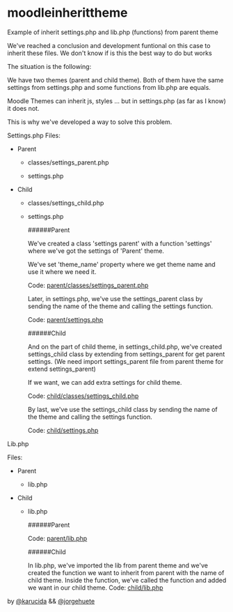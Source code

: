 # moodleinherittheme
Example of inherit settings.php and lib.php (functions) from parent theme

We've reached a conclusion and development funtional
on this case to inherit these files. 
We don't know if is this the best way to do but works

The situation is the following:

We have two themes (parent and child theme). Both of them have the same settings from settings.php and some functions from lib.php are equals.

Moodle Themes can inherit js, styles ... but in settings.php (as far as I know) it does not.

This is why we've developed a way to solve this problem. 

Settings.php
Files: 

- Parent
  - classes/settings_parent.php

  - settings.php

- Child
  - classes/settings_child.php

  - settings.php


    ######Parent
    
      We've created a class 'settings parent' with a function 'settings' where we've got the settings of 'Parent' theme. 

      We've set 'theme_name' property where we get theme name and use it where we need it.

      Code: [parent/classes/settings_parent.php](https://github.com/Karucida/moodleinherittheme/blob/master/moodle/theme/parent/classes/settings_parent.php)



      Later, in settings.php, we've use the settings_parent class by sending the name of the theme and calling the settings function.

      Code: [parent/settings.php](https://github.com/Karucida/moodleinherittheme/blob/master/moodle/theme/parent/settings.php)



    ######Child
    
      And on the part of child theme, in settings_child.php, we've created settings_child class by extending from settings_parent for get parent settings. (We need import settings_parent file from parent theme for extend settings_parent)

      If we want, we can add extra settings for child theme.

      Code: [child/classes/settings_child.php](https://github.com/Karucida/moodleinherittheme/blob/master/moodle/theme/child/classes/settings_child.php)



      By last, we've use the settings_child class by sending the name of the theme and calling the settings function.

      Code: [child/settings.php](https://github.com/Karucida/moodleinherittheme/blob/master/moodle/theme/child/settings.php)



Lib.php

Files: 

- Parent
  - lib.php

- Child
  - lib.php



    ######Parent
    
      Code: [parent/lib.php](https://github.com/Karucida/moodleinherittheme/blob/master/moodle/theme/parent/lib.php)



    ######Child
    
      In lib.php, we've imported the lib from parent theme and we've created the function we want to inherit from parent with the name of child theme. 
      Inside the function, we've called the function and added we want in our child theme.
      Code: [child/lib.php](https://github.com/Karucida/moodleinherittheme/blob/master/moodle/theme/child/lib.php)


by [@karucida](https://github.com/karucida "karucida") && [@jorgehuete](https://github.com/jorgehuete "jorgehuete")
